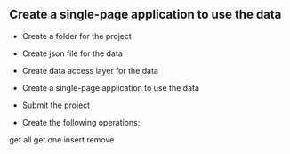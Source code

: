 ## Create a single-page application to use the data

- Create a folder for the project

- Create json file for the data

- Create data access layer for the data

- Create a single-page application to use the data

- Submit the project

- Create the following operations:

get all
get one
insert
remove
